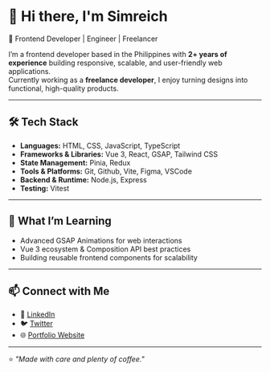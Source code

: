 # 👋 Hi there, I'm Simreich  

🚀 Frontend Developer | Engineer | Freelancer  

I’m a frontend developer based in the Philippines with **2+ years of experience** building responsive, scalable, and user-friendly web applications.  
Currently working as a **freelance developer**, I enjoy turning designs into functional, high-quality products.  

---

## 🛠️ Tech Stack  
- **Languages:** HTML, CSS, JavaScript, TypeScript  
- **Frameworks & Libraries:** Vue 3, React, GSAP, Tailwind CSS  
- **State Management:** Pinia, Redux  
- **Tools & Platforms:** Git, Github, Vite, Figma, VSCode
- **Backend & Runtime:** Node.js, Express 
- **Testing:** Vitest  

---

## 🌱 What I’m Learning  
- Advanced GSAP Animations for web interactions  
- Vue 3 ecosystem & Composition API best practices  
- Building reusable frontend components for scalability
  
---

## 📫 Connect with Me  
- 💼 [LinkedIn]([https://www.linkedin.com/](https://www.linkedin.com/in/simreich-somogod-a977a02b3/))  
- 🐦 [Twitter]([https://twitter.com/](https://x.com/iamsimreich))  
- 🌐 [Portfolio Website]([https://your-portfolio-link.com](https://personal-porfolio-with-guestnote-six.vercel.app/))  

---

⭐️ _"Made with care and plenty of coffee."_  
